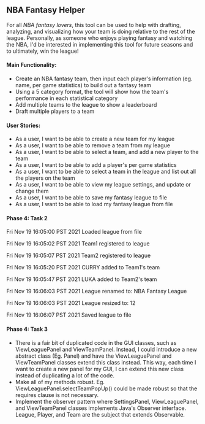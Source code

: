 <h2> NBA Fantasy Helper </h2>

For all *NBA fantasy lovers*, this tool can be used to help with drafting, analyzing, and visualizing how your team is doing relative to the rest of the league. 
Personally, as someone who enjoys playing fantasy and watching the NBA, I'd be interested in implementing this tool for future seasons and to ultimately, win the league!

#### Main Functionality:
- Create an NBA fantasy team, then input each player's information (eg. name, per game statistics) to build out a fantasy team
- Using a 5 category format, the tool will show how the team's performance in each statistical category
- Add multiple teams to the league to show a leaderboard
- Draft multiple players to a team

#### User Stories: 
- As a user, I want to be able to create a new team for my league
- As a user, I want to be able to remove a team from my league
- As a user, I want to be able to select a team, and add a new player to the team
- As a user, I want to be able to add a player's per game statistics
- As a user, I want to be able to select a team in the league and list out all the players on the team
- As a user, I want to be able to view my league settings, and update or change them
- As a user, I want to be able to save my fantasy league to file
- As a user, I want to be able to load my fantasy league from file

#### Phase 4: Task 2
Fri Nov 19 16:05:00 PST 2021
Loaded league from file

Fri Nov 19 16:05:02 PST 2021
Team1 registered to league

Fri Nov 19 16:05:07 PST 2021
Team2 registered to league

Fri Nov 19 16:05:20 PST 2021
CURRY added to Team1's team

Fri Nov 19 16:05:47 PST 2021
LUKA added to Team2's team

Fri Nov 19 16:06:03 PST 2021
League renamed to: NBA Fantasy League

Fri Nov 19 16:06:03 PST 2021
League resized to: 12

Fri Nov 19 16:06:07 PST 2021
Saved league to file

#### Phase 4: Task 3
- There is a fair bit of duplicated code in the GUI classes, such as ViewLeaguePanel and ViewTeamPanel. Instead, I could introduce a new abstract class (Eg. Panel) and have the ViewLeaguePanel and ViewTeamPanel classes extend this class instead. This way, each time I want to create a new panel for my GUI, I can extend this new class instead of duplicating a lot of the code.
- Make all of my methods robust. Eg. ViewLeaguePanel.selectTeamPopUp() could be made robust so that the requires clause is not necessary.
- Implement the observer pattern where SettingsPanel, ViewLeaguePanel, and ViewTeamPanel classes implements Java's Observer interface.  League, Player, and Team are the subject that extends Observable.
